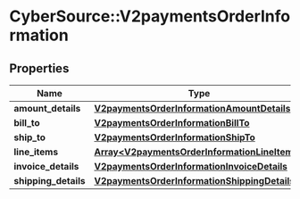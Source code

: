 # CyberSource::V2paymentsOrderInformation

## Properties
Name | Type | Description | Notes
------------ | ------------- | ------------- | -------------
**amount_details** | [**V2paymentsOrderInformationAmountDetails**](V2paymentsOrderInformationAmountDetails.md) |  | [optional] 
**bill_to** | [**V2paymentsOrderInformationBillTo**](V2paymentsOrderInformationBillTo.md) |  | [optional] 
**ship_to** | [**V2paymentsOrderInformationShipTo**](V2paymentsOrderInformationShipTo.md) |  | [optional] 
**line_items** | [**Array&lt;V2paymentsOrderInformationLineItems&gt;**](V2paymentsOrderInformationLineItems.md) |  | [optional] 
**invoice_details** | [**V2paymentsOrderInformationInvoiceDetails**](V2paymentsOrderInformationInvoiceDetails.md) |  | [optional] 
**shipping_details** | [**V2paymentsOrderInformationShippingDetails**](V2paymentsOrderInformationShippingDetails.md) |  | [optional] 


